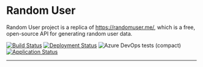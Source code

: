 # Random User

Random User project is a replica of https://randomuser.me/, which is a free, open-source API for generating random user data. 

[![Build Status](https://dev.azure.com/iavivarma/RandomUser/_apis/build/status/iAvinashVarma.RandomUser?branchName=master)](https://dev.azure.com/iavivarma/RandomUser/_build/latest?definitionId=6&branchName=master)
[![Deployment Status](https://vsrm.dev.azure.com/iavivarma/_apis/public/Release/badge/07588dc5-3883-4289-a389-8c164bd09826/1/1)](https://dev.azure.com/iavivarma/RandomUser/_release?view=all&_a=releases&definitionId=1)
![Azure DevOps tests (compact)](https://img.shields.io/azure-devops/tests/iavivarma/RandomUser/6?compact_message)
[![Application Status](https://img.shields.io/website?down_color=lightgrey&down_message=offline&up_color=green&up_message=online&url=https%3A%2F%2Frandomusergeneratorapi.azurewebsites.net)](https://randomusergeneratorapi.azurewebsites.net/)

---
